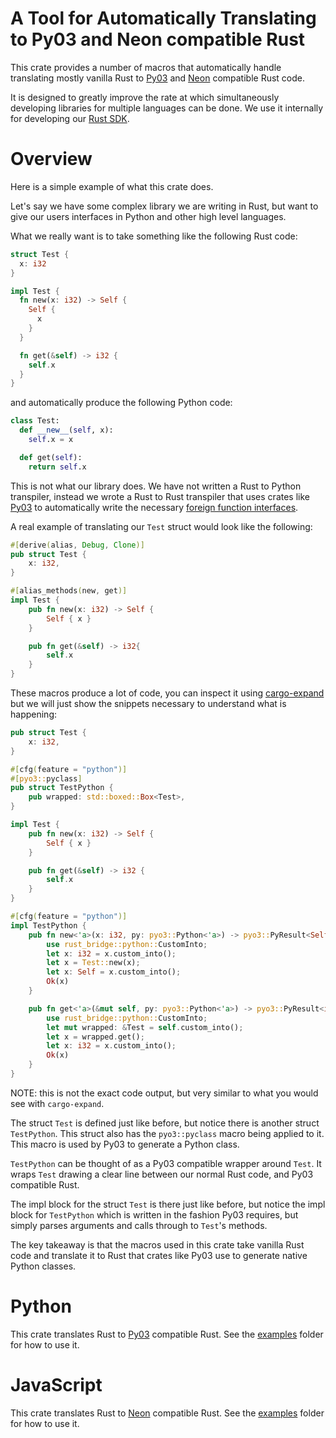 # A Tool for Automatically Translating to Py03 and Neon compatible Rust

This crate provides a number of macros that automatically handle translating mostly vanilla Rust to [Py03](https://github.com/PyO3/pyo3) and [Neon](https://neon-bindings.com/) compatible Rust code.

It is designed to greatly improve the rate at which simultaneously developing libraries for multiple languages can be done. We use it internally for developing our [Rust SDK](https://github.com/postgresml/korvus).

# Overview 

Here is a simple example of what this crate does.

Let's say we have some complex library we are writing in Rust, but want to give our users interfaces in Python and other high level languages.

What we really want is to take something like the following Rust code:

```rust
struct Test {
  x: i32
}

impl Test {
  fn new(x: i32) -> Self {
    Self {
      x
    }
  }

  fn get(&self) -> i32 {
    self.x
  }
}
```

and automatically produce the following Python code:

```python
class Test:
  def __new__(self, x):
    self.x = x

  def get(self):
    return self.x
```

This is not what our library does. We have not written a Rust to Python transpiler, instead we wrote a Rust to Rust transpiler that uses crates like [Py03](https://github.com/PyO3/pyo3) to automatically write the necessary [foreign function interfaces](https://en.wikipedia.org/wiki/Foreign_function_interface).

A real example of translating our `Test` struct would look like the following:

```rust
#[derive(alias, Debug, Clone)]
pub struct Test {
    x: i32,
}

#[alias_methods(new, get)]
impl Test {
    pub fn new(x: i32) -> Self {
        Self { x }
    }

    pub fn get(&self) -> i32{
        self.x
    }
}
```

These macros produce a lot of code, you can inspect it using [cargo-expand](https://github.com/dtolnay/cargo-expand) but we will just show the snippets necessary to understand what is happening:

```rust
pub struct Test {
    x: i32,
}

#[cfg(feature = "python")]
#[pyo3::pyclass]
pub struct TestPython {
    pub wrapped: std::boxed::Box<Test>,
}

impl Test {
    pub fn new(x: i32) -> Self {
        Self { x }
    }

    pub fn get(&self) -> i32 {
        self.x
    }
}

#[cfg(feature = "python")]
impl TestPython {
    pub fn new<'a>(x: i32, py: pyo3::Python<'a>) -> pyo3::PyResult<Self> {
        use rust_bridge::python::CustomInto;
        let x: i32 = x.custom_into();
        let x = Test::new(x);
        let x: Self = x.custom_into();
        Ok(x)
    }

    pub fn get<'a>(&mut self, py: pyo3::Python<'a>) -> pyo3::PyResult<i32> {
        use rust_bridge::python::CustomInto;
        let mut wrapped: &Test = self.custom_into();
        let x = wrapped.get();
        let x: i32 = x.custom_into();
        Ok(x)
    }
}

```

NOTE: this is not the exact code output, but very similar to what you would see with `cargo-expand`.

The struct `Test` is defined just like before, but notice there is another struct `TestPython`. This struct also has the `pyo3::pyclass` macro being applied to it. This macro is used by Py03 to generate a Python class.

`TestPython` can be thought of as a Py03 compatible wrapper around `Test`. It wraps `Test` drawing a clear line between our normal Rust code, and Py03 compatible Rust.

The impl block for the struct `Test` is there just like before, but notice the impl block for `TestPython` which is written in the fashion Py03 requires, but simply parses arguments and calls through to `Test`'s methods.

The key takeaway is that the macros used in this crate take vanilla Rust code and translate it to Rust that crates like Py03 use to generate native Python classes.

# Python

This crate translates Rust to [Py03](https://github.com/PyO3/pyo3) compatible Rust. See the [examples](examples) folder for how to use it.

# JavaScript

This crate translates Rust to [Neon](https://neon-bindings.com/) compatible Rust. See the [examples](examples) folder for how to use it.
